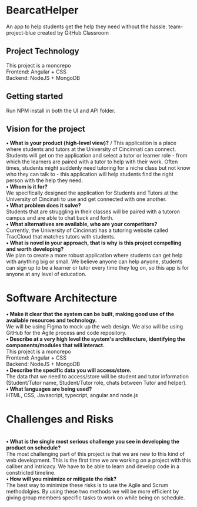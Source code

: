 # BearcatHelper

An app to help students get the help they need without the hassle.
team-project-blue created by GitHub Classroom

## Project Technology

This project is a monorepo
<br/>Frontend: Angular + CSS
<br/>Backend: NodeJS + MongoDB

## Getting started

Run NPM install in both the UI and API folder.

## Vision for the project

**• What is your product (high-level view)?**
/ This application is a place where students and tutors at the University of Cincinnati can connect. Students will get on the application and select a tutor or learner role - from which the learners are paired with a tutor to help with their work. Often times, students might suddenly need tutoring for a niche class but not know who they can talk to - this application will help students find the right person with the help they need.
<br/>**• Whom is it for?**
<br/> We specifically designed the application for Students and Tutors at the University of Cincinati to use and get connected with one another.
<br/>**• What problem does it solve?** 
<br/> Students that are struggling in their classes will be paired with a tutoron campus and are able to chat back and forth.
<br/>**• What alternatives are available, who are your competitors?**
<br/>Currently, the University of Cincinnati has a tutoring website called TracCloud that matches tutors with students.
<br/>**• What is novel in your approach, that is why is this project compelling and worth developing?**
<br/> We plan to create a more robust application where students can get help with anything big or small. We believe anyone can help anyone, students can sign up to be a learner or tutor every time they log on, so this app is for anyone at any level of education.



# Software Architecture

**• Make it clear that the system can be built, making good use of the available resources and technology.** 
<br/> We will be using Figma to mock up the web design. We also will be using GitHub for the Agile process and code repository.
<br/>**• Describe at a very high level the system's architecture, identifying the components/modules that will interact.**
<br/>This project is a monorepo
<br/>Frontend: Angular + CSS
<br/>Backend: NodeJS + MongoDB
<br/>**• Describe the specific data you will access/store.**
<br/> The data that we need to access/store will be student and tutor information (Student/Tutor name, Student/Tutor role, chats between Tutor and helper).
<br/>**• What languages are being used?**
<br/>HTML, CSS, Javascript, typecript, angular and node.js

# Challenges and Risks

<br/>**• What is the single most serious challenge you see in developing the product on schedule?**
<br/>The most challenging part of this project is that we are new to this kind of web development. This is the first time we are working on a project with this caliber and intricacy. We have to be able to learn and develop code in a constricted timeline.
<br/>**• How will you minimize or mitigate the risk?**
<br/>The best way to minimize these risks is to use the Agile and Scrum methodolgies. By using these two methods we will be more efficient by giving group members specific tasks to work on while being on schedule. 
